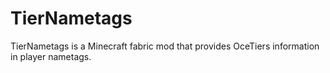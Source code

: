 # TierNametags
TierNametags is a Minecraft fabric mod that provides OceTiers information in player nametags.
